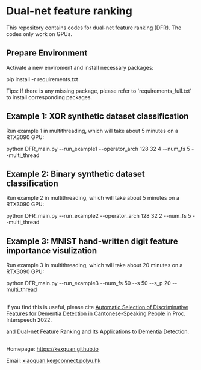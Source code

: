 # Dual-net feature ranking
This repository contains codes for dual-net feature ranking (DFR). The codes only work on GPUs.

## Prepare Environment
Activate a new enviroment and install necessary packages:

pip install -r requirements.txt

Tips: If there is any missing package, please refer to 'requirements_full.txt' to install corresponding packages.

## Example 1: XOR synthetic dataset classification
Run example 1 in multithreading, which will take about 5 minutes on a RTX3090 GPU:

python DFR_main.py --run_example1 --operator_arch 128 32 4 --num_fs 5 --multi_thread

## Example 2: Binary synthetic dataset classification
Run example 2 in multithreading, which will take about 5 minutes on a RTX3090 GPU:

python DFR_main.py --run_example2 --operator_arch 128 32 2 --num_fs 5 --multi_thread

## Example 3: MNIST hand-written digit feature importance visulization
Run example 3 in multithreading, which will take about 20 minutes on a RTX3090 GPU:

python DFR_main.py --run_example3 --num_fs 50 --s 50 --s_p 20 --multi_thread

##
If you find this is useful, please cite 
[Automatic Selection of Discriminative Features for Dementia Detection in Cantonese-Speaking People](http://www.eie.polyu.edu.hk/~mwmak/papers/interspeech22b.pdf) in Proc. Interspeech 2022.

and Dual-net Feature Ranking and Its Applications to Dementia Detection.

##
Homepage: <https://kexquan.github.io>

Email: xiaoquan.ke@connect.polyu.hk
